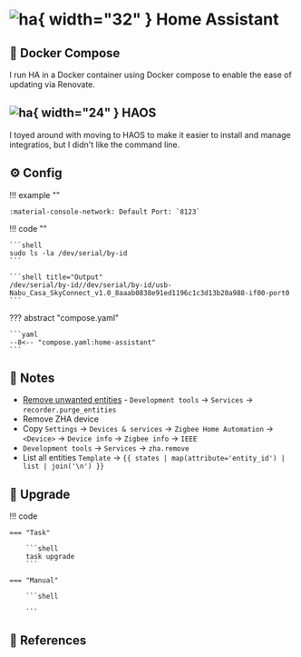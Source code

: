 # ![ha](https://cdn.jsdelivr.net/gh/selfhst/icons/png/home-assistant.png){ width="32" } Home Assistant

## :whale2: Docker Compose

I run HA in a Docker container using Docker compose to enable the ease of updating via Renovate.

## ![ha](https://cdn.jsdelivr.net/gh/selfhst/icons/png/home-assistant.png){ width="24" } HAOS

I toyed around with moving to HAOS to make it easier to install and manage integratios, but I didn't like the command line.

## :gear: Config

!!! example ""

    :material-console-network: Default Port: `8123`

!!! code ""

    ```shell
    sudo ls -la /dev/serial/by-id
    ```

    ```shell title="Output"
    /dev/serial/by-id//dev/serial/by-id/usb-Nabu_Casa_SkyConnect_v1.0_8aaab0838e91ed1196c1c3d13b20a988-if00-port0
    ```

??? abstract "compose.yaml"

    ```yaml
    --8<-- "compose.yaml:home-assistant"
    ```

## :pencil: Notes

- [Remove unwanted entities][1] - `Development tools` → `Services` → `recorder.purge_entities`
- Remove ZHA device
- Copy `Settings` → `Devices & services` → `Zigbee Home Automation` → `<Device>` → `Device info` → `Zigbee info` → `IEEE`
- `Development tools` → `Services` → `zha.remove`
- List all entities `Template` → `{{ states | map(attribute='entity_id') | list | join('\n') }}`

## :rocket: Upgrade

!!! code

    === "Task"

        ```shell
        task upgrade
        ```

    === "Manual"

        ```shell
        
        ```

## :link: References

[1]: <https://community.home-assistant.io/t/how-to-remove-unwanted-entities/433103/10>
